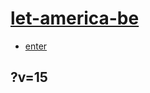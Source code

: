 # [let-america-be](https://github.com/jht9629-nyu/let-america-be.git)

- [enter](https://jht9629-nyu.github.io/let-america-be/src/poem/poem/let-america-be-america-again.html?v=15)

## ?v=15
